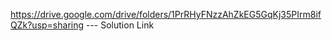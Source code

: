 https://drive.google.com/drive/folders/1PrRHyFNzzAhZkEG5GqKj35PIrm8ifQZk?usp=sharing  --- Solution Link 
